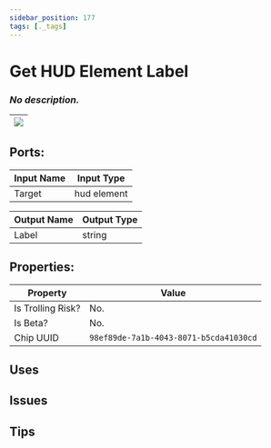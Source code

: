 ```yaml
---
sidebar_position: 177
tags: [._tags]
---
```


# Get HUD Element Label


### *No description.*

| ![](https://images-ext-2.discordapp.net/external/MPmIaQzlEPmgGWlgi-WxBBXt0Bjv_zWPkg1y1f_sy3s/https/www.recroomcircuits.com/image/circuit/absolute-value?width=206&height=108) |
|-----|

## Ports:

| Input Name | Input Type |
|-----------|-----------|
| Target | hud element |

| Output Name | Output Type |
|-----------|-----------|
| Label | string |

## Properties:

| Property  | Value |
|-------------------|-----------|
| Is Trolling Risk? | No. |
| Is Beta? | No. |
| Chip UUID | `98ef89de-7a1b-4043-8071-b5cda41030cd` |

## Uses

## Issues

## Tips